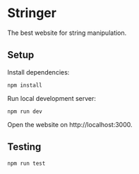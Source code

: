 # Stringer
The best website for string manipulation.

## Setup
Install dependencies:
```
npm install
```
Run local development server:
```
npm run dev
```
Open the website on http://localhost:3000.

## Testing
```
npm run test
```
